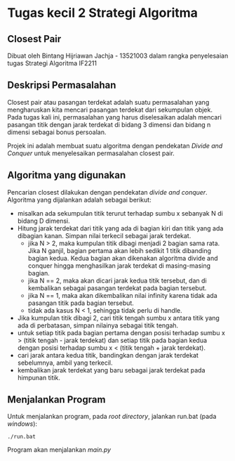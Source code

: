 # Tugas kecil 2 Strategi Algoritma

## Closest Pair

Dibuat oleh Bintang Hijriawan Jachja - 13521003 dalam rangka penyelesaian tugas Strategi Algoritma IF2211

## Deskripsi Permasalahan

Closest pair atau pasangan terdekat adalah suatu permasalahan yang mengharuskan kita mencari pasangan terdekat dari sekumpulan objek. Pada tugas kali ini, permasalahan yang harus diselesaikan adalah mencari pasangan titik dengan jarak terdekat di bidang 3 dimensi dan bidang n dimensi sebagai bonus persoalan.

Projek ini adalah membuat suatu algoritma dengan pendekatan *Divide and Conquer* untuk menyelesaikan permasalahan closest pair.

## Algoritma yang digunakan

Pencarian closest dilakukan dengan pendekatan *divide and conquer*. Algoritma yang dijalankan adalah sebagai berikut:

- misalkan ada sekumpulan titik terurut terhadap sumbu x sebanyak N di bidang D dimensi.
- Hitung jarak terdekat dari titik yang ada di bagian kiri dan titik yang ada dibagian kanan. Simpan nilai terkecil sebagai jarak terdekat.
    - jika N > 2, maka kumpulan titik dibagi menjadi 2 bagian sama rata. Jika N ganjil, bagian pertama akan lebih sedikit 1 titik dibanding bagian kedua. Kedua bagian akan dikenakan algoritma divide and conquer hingga menghasilkan jarak terdekat di masing-masing bagian.
    - jika N == 2, maka akan dicari jarak kedua titik tersebut, dan di kembalikan sebagai pasangan terdekat pada bagian tersebut.
    - jika N == 1, maka akan dikembalikan nilai infinity karena tidak ada pasangan titik pada bagian tersebut.
    - tidak ada kasus N < 1, sehingga tidak perlu di handle.
- Jika kumpulan titik dibagi 2, cari titik tengah sumbu x antara titik yang ada di perbatasan, simpan nilainya sebagai titik tengah.
- untuk setiap titik pada bagian pertama dengan posisi terhadap sumbu x > (titik tengah - jarak terdekat) dan setiap titik pada bagian kedua dengan posisi terhadap sumbu x < (titik tengah + jarak terdekat).
- cari jarak antara kedua titik, bandingkan dengan jarak terdekat sebelumnya, ambil yang terkecil.
- kembalikan jarak terdekat yang baru sebagai jarak terdekat pada himpunan titik.


## Menjalankan Program

Untuk menjalankan program, pada *root directory*, jalankan run.bat (pada *windows*):
```
./run.bat
```
Program akan menjalankan *main.py*
